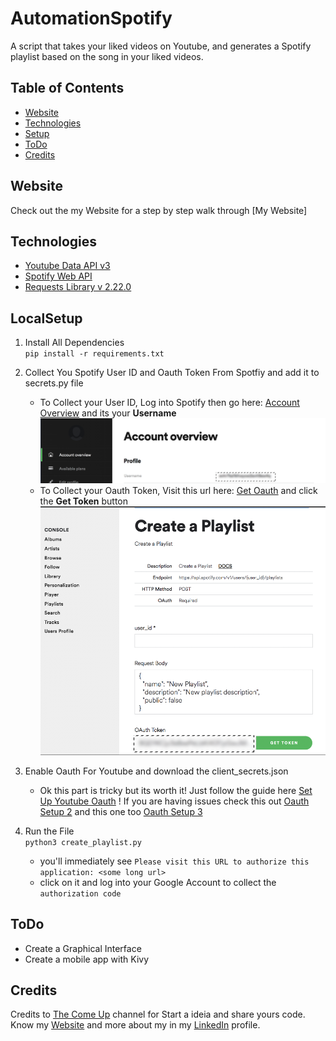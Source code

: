 # AutomationSpotify
A  script that takes your liked videos on Youtube, and generates a Spotify playlist based on the song in your liked videos.

## Table of Contents
* [Website](#Website)
* [Technologies](#Technologies)
* [Setup](#LocalSetup)
* [ToDo](#ToDo)
* [Credits](#Credits)

## Website
Check out the my Website for a step by step walk through 
[My Website]

## Technologies
* [Youtube Data API v3]
* [Spotify Web API]
* [Requests Library v 2.22.0]


## LocalSetup
1) Install All Dependencies   
`pip install -r requirements.txt`

2) Collect You Spotify User ID and Oauth Token From Spotfiy and add it to secrets.py file
    * To Collect your User ID, Log into Spotify then go here: [Account Overview] and its your **Username**
    ![alt text](images/userid.png)
    * To Collect your Oauth Token, Visit this url here: [Get Oauth] and click the **Get Token** button
    ![alt text](images/spotify_token.png)

3) Enable Oauth For Youtube and download the client_secrets.json   
    * Ok this part is tricky but its worth it! Just follow the guide here [Set Up Youtube Oauth] ! 
    If you are having issues check this out [Oauth Setup 2] and this one too [Oauth Setup 3] 

4) Run the File  
`python3 create_playlist.py`   
    * you'll immediately see `Please visit this URL to authorize this application: <some long url>`
    * click on it and log into your Google Account to collect the `authorization code`


## ToDo
* Create a Graphical Interface
* Create a mobile app with Kivy

## Credits
Credits to [The Come Up] channel for Start a ideia and share yours code.
Know my [Website] and more about my in my [LinkedIn] profile.

   [Youtube Data API v3]: <https://developers.google.com/youtube/v3>
   [Spotify Web API]: <https://developer.spotify.com/documentation/web-api/>
   [Requests Library v 2.22.0]: <https://requests.readthedocs.io/en/master/>
   [Account Overview]: <https://www.spotify.com/us/account/overview/>
   [Get Oauth]: <https://developer.spotify.com/console/post-playlists/>
   [Set Up Youtube Oauth]: <https://developers.google.com/youtube/v3/getting-started/>
   [Oauth Setup 2]:<https://stackoverflow.com/questions/11485271/google-oauth-2-authorization-error-redirect-uri-mismatch/>
   [Youtube Video]:<https://www.youtube.com/watch?v=7J_qcttfnJA/>
   [Youtube_dl v 2020.01.24]:<https://github.com/ytdl-org/youtube-dl/>
   [Oauth Setup 3]:<https://github.com/googleapis/google-api-python-client/blob/master/docs/client-secrets.md/>
   [The Come Up]:<https://www.youtube.com/watch?v=7J_qcttfnJA>
   [LinkedIn]:<https://www.linkedin.com/in/matheus-terra/>
   [Website]:<https://matheusterra.com>